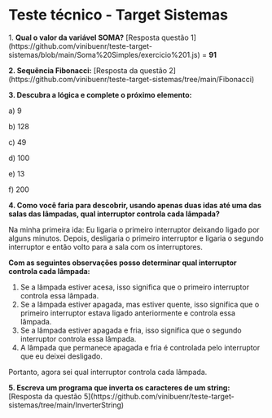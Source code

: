 <h1>Teste técnico - Target Sistemas</h1>
<p>1. <strong>Qual o valor da variável SOMA?</strong> [Resposta questão 1](https://github.com/vinibuenr/teste-target-sistemas/blob/main/Soma%20Simples/exercicio%201.js) = <strong>91</strong></p>
<p><strong>2. Sequência Fibonacci:</strong> [Resposta da questão 2](https://github.com/vinibuenr/teste-target-sistemas/tree/main/Fibonacci)</p>
<p><strong>3. Descubra a lógica e complete o próximo elemento:</strong></p>
<p>a) 9</p>
<p>b) 128</p>
<p>c) 49</p>
<p>d) 100</p>
<p>e) 13</p>
<p>f) 200</p>
<p><strong>4. Como você faria para descobrir, usando apenas duas idas até uma das salas das lâmpadas, qual interruptor controla cada lâmpada?</strong></p>
<p> Na minha primeira ida:
Eu ligaria o primeiro interruptor deixando ligado por alguns minutos.
Depois, desligaria o primeiro interruptor e ligaria o segundo interruptor e então volto para a sala com os interruptores.</p>
<strong><p>Com as seguintes observações posso determinar qual interruptor controla cada lâmpada:</strong>
<ol>
<li>Se a lâmpada estiver acesa, isso significa que o primeiro interruptor controla essa lâmpada.</li>
<li>Se a lâmpada estiver apagada, mas estiver quente, isso significa que o primeiro interruptor estava ligado anteriormente e controla essa lâmpada.</li>
<li>Se a lâmpada estiver apagada e fria, isso significa que o segundo interruptor controla essa lâmpada.</li>
<li>A lâmpada que permanece apagada e fria é controlada pelo interruptor que eu deixei desligado.</li>
</ol>
Portanto, agora sei qual interruptor controla cada lâmpada.</p>
<p><strong>5. Escreva um programa que inverta os caracteres de um string:</strong> [Resposta da questão 5](https://github.com/vinibuenr/teste-target-sistemas/tree/main/InverterString)</p>
